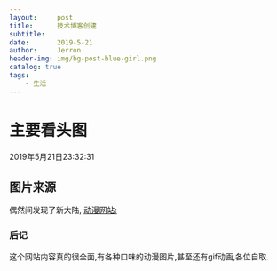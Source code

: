 ```yaml
---
layout:     post
title:      技术博客创建
subtitle:   
date:       2019-5-21
author:     Jerron
header-img: img/bg-post-blue-girl.png
catalog: true
tags:
    - 生活
---
```

# 主要看头图
2019年5月21日23:32:31
## 图片来源
偶然间发现了新大陆, [动漫网站:](https://www.pixiv.net/)
### 后记
这个网站内容真的很全面,有各种口味的动漫图片,甚至还有gif动画,各位自取.
